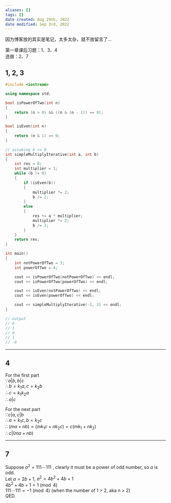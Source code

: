 ```yaml
---
aliases: []
tags: []
date created: Aug 29th, 2022
date modified: Sep 3rd, 2022
---
```

因为博客放的其实是笔记，太多太杂，就不放留言了...

第一章课后习题：1、3、4  
选做：2、7

## 1, 2, 3

```cpp
#include <iostream>

using namespace std;

bool isPowerOfTwo(int n)
{
    return (n > 0) && ((n & (n - 1)) == 0);
}

bool isEven(int n)
{
    return (n & 1) == 0;
}

// assuming b >= 0
int simpleMultiplyIterative(int a, int b)
{
    int res = 0;
    int multiplier = 1;
    while (b != 0)
    {
        if (isEven(b))
        {
            multiplier *= 2;
            b /= 2;
        }
        else
        {
            res += a * multiplier;
            multiplier *= 2;
            b /= 2;
        }
    }
    return res;
}

int main()
{
    int notPowerOfTwo = 3;
    int powerOfTwo = 4;

    cout << isPowerOfTwo(notPowerOfTwo) << endl;
    cout << isPowerOfTwo(powerOfTwo) << endl;

    cout << isEven(notPowerOfTwo) << endl;
    cout << isEven(powerOfTwo) << endl;

    cout << simpleMultiplyIterative(-2, 3) << endl;
}

// output
// 0
// 1
// 0
// 1
// -6
```

___

## 4
For the first part  
$\because a | b , b | c$  
$\therefore b = k_1 a, c = k_2 b$  
$\therefore c = k_1 k_2 a$  
$\therefore a | c$

For the next part  
$\because c|a, c|b$  
$\therefore a = k_1 c, b = k_2 c$  
$\therefore (ma+nb) = (m k_1 c + n k_2 c) = c(m k_1 + n k_2)$  
$\therefore c|(ma+nb)$
___

## 7
Suppose $a^2 = 111 \cdots 111$ , clearly it must be a power of odd number, so $a$ is odd.  
Let $a = 2b + 1$, $a^2 = 4b^2 + 4b + 1$  
$4b^2 + 4b + 1 = 1 \pmod 4$  
$111 \cdots 111 = -1 \pmod 4$ (when the number of 1 > 2, aka n > 2)  
QED.